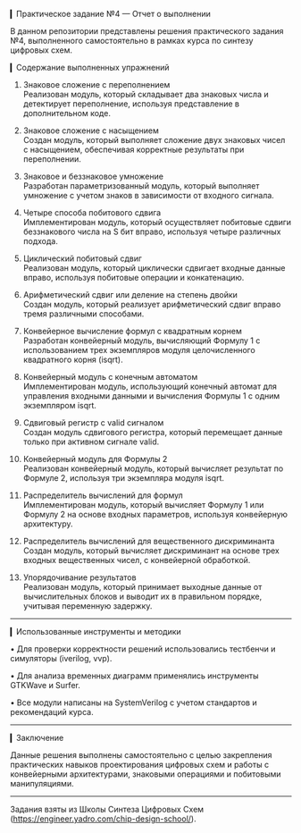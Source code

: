 ▎Практическое задание №4 — Отчет о выполнении

В данном репозитории представлены решения практического задания №4, выполненного самостоятельно в рамках курса по синтезу цифровых схем.

▎Содержание выполненных упражнений

1. Знаковое сложение с переполнением  
   Реализован модуль, который складывает два знаковых числа и детектирует переполнение, используя представление в дополнительном коде.

2. Знаковое сложение с насыщением  
   Создан модуль, который выполняет сложение двух знаковых чисел с насыщением, обеспечивая корректные результаты при переполнении.

3. Знаковое и беззнаковое умножение  
   Разработан параметризованный модуль, который выполняет умножение с учетом знаков в зависимости от входного сигнала.

4. Четыре способа побитового сдвига  
   Имплементирован модуль, который осуществляет побитовые сдвиги беззнакового числа на S бит вправо, используя четыре различных подхода.

5. Циклический побитовый сдвиг  
   Реализован модуль, который циклически сдвигает входные данные вправо, используя побитовые операции и конкатенацию.

6. Арифметический сдвиг или деление на степень двойки  
   Создан модуль, который реализует арифметический сдвиг вправо тремя различными способами.

7. Конвейерное вычисление формул с квадратным корнем  
   Разработан конвейерный модуль, вычисляющий Формулу 1 с использованием трех экземпляров модуля целочисленного квадратного корня (isqrt).

8. Конвейерный модуль с конечным автоматом  
   Имплементирован модуль, использующий конечный автомат для управления входными данными и вычисления Формулы 1 с одним экземпляром isqrt.

9. Сдвиговый регистр с valid сигналом  
   Создан модуль сдвигового регистра, который перемещает данные только при активном сигнале valid.

10. Конвейерный модуль для Формулы 2  
    Реализован конвейерный модуль, который вычисляет результат по Формуле 2, используя три экземпляра модуля isqrt.

11. Распределитель вычислений для формул  
    Имплементирован модуль, который вычисляет Формулу 1 или Формулу 2 на основе входных параметров, используя конвейерную архитектуру.

12. Распределитель вычислений для вещественного дискриминанта  
    Создан модуль, который вычисляет дискриминант на основе трех входных вещественных чисел, с конвейерной обработкой.

13. Упорядочивание результатов  
    Реализован модуль, который принимает выходные данные от вычислительных блоков и выводит их в правильном порядке, учитывая переменную задержку.

---

▎Использованные инструменты и методики

• Для проверки корректности решений использовались тестбенчи и симуляторы (iverilog, vvp).

• Для анализа временных диаграмм применялись инструменты GTKWave и Surfer.

• Все модули написаны на SystemVerilog с учетом стандартов и рекомендаций курса.

---

▎Заключение

Данные решения выполнены самостоятельно с целью закрепления практических навыков проектирования цифровых схем и работы с конвейерными архитектурами, знаковыми операциями и побитовыми манипуляциями.

---

Задания взяты из Школы Синтеза Цифровых Схем (https://engineer.yadro.com/chip-design-school/).